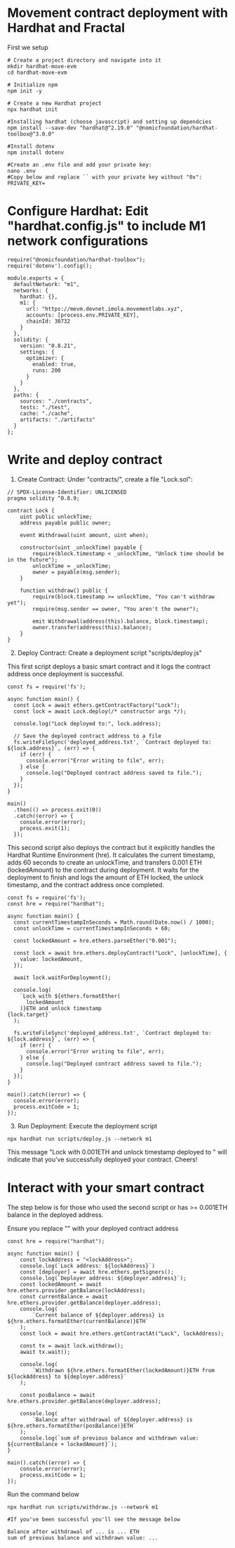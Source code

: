 # Movement contract deployment with Hardhat and Fractal

First we setup

```shell
# Create a project directory and navigate into it
mkdir hardhat-move-evm
cd hardhat-move-evm

# Initialize npm
npm init -y

# Create a new Hardhat project
npx hardhat init

#Installing hardhat (choose javascript) and setting up dependcies
npm install --save-dev "hardhat@^2.19.0" "@nomicfoundation/hardhat-toolbox@^3.0.0"

#Install dotenv
npm install dotenv

#Create an .env file and add your private key:
nano .env
#Copy below and replace `` with your private key without "0x":
PRIVATE_KEY=
```

# Configure Hardhat: Edit "hardhat.config.js" to include M1 network configurations

```shell
require("@nomicfoundation/hardhat-toolbox");
require('dotenv').config();

module.exports = {
  defaultNetwork: "m1",
  networks: {
    hardhat: {},
    m1: {
      url: "https://mevm.devnet.imola.movementlabs.xyz",
      accounts: [process.env.PRIVATE_KEY],
      chainId: 30732
    }
  },
  solidity: {
    version: "0.8.21",
    settings: {
      optimizer: {
        enabled: true,
        runs: 200
      }
    }
  },
  paths: {
    sources: "./contracts",
    tests: "./test",
    cache: "./cache",
    artifacts: "./artifacts"
  }
};
```

# Write and deploy contract
1. Create Contract: Under "contracts/", create a file "Lock.sol":

```shell
// SPDX-License-Identifier: UNLICENSED
pragma solidity ^0.8.9;

contract Lock {
    uint public unlockTime;
    address payable public owner;

    event Withdrawal(uint amount, uint when);

    constructor(uint _unlockTime) payable {
        require(block.timestamp < _unlockTime, "Unlock time should be in the future");
        unlockTime = _unlockTime;
        owner = payable(msg.sender);
    }

    function withdraw() public {
        require(block.timestamp >= unlockTime, "You can't withdraw yet");
        require(msg.sender == owner, "You aren't the owner");

        emit Withdrawal(address(this).balance, block.timestamp);
        owner.transfer(address(this).balance);
    }
}
```

2. Deploy Contract: Create a deployment script "scripts/deploy.js"

This first script deploys a basic smart contract and it logs the contract address once deployment is successful.
```shell
const fs = require('fs');

async function main() {
  const Lock = await ethers.getContractFactory("Lock");
  const lock = await Lock.deploy(/* constructor args */);

  console.log("Lock deployed to:", lock.address);

  // Save the deployed contract address to a file
  fs.writeFileSync('deployed_address.txt', `Contract deployed to: ${lock.address}`, (err) => {
    if (err) {
      console.error("Error writing to file", err);
    } else {
      console.log("Deployed contract address saved to file.");
    }
  });
}

main()
  .then(() => process.exit(0))
  .catch((error) => {
    console.error(error);
    process.exit(1);
  });
```

This second script also deploys the contract but it explicitly handles the Hardhat Runtime Environment (hre). It calculates the current timestamp, adds 60 seconds to create an unlockTime, and transfers 0.001 ETH (lockedAmount) to the contract during deployment. It waits for the deployment to finish and logs the amount of ETH locked, the unlock timestamp, and the contract address once completed.
```shell
const fs = require('fs');
const hre = require("hardhat");

async function main() {
  const currentTimestampInSeconds = Math.round(Date.now() / 1000);
  const unlockTime = currentTimestampInSeconds + 60;

  const lockedAmount = hre.ethers.parseEther("0.001");

  const lock = await hre.ethers.deployContract("Lock", [unlockTime], {
    value: lockedAmount,
  });

  await lock.waitForDeployment();

  console.log(
    `Lock with ${ethers.formatEther(
      lockedAmount
    )}ETH and unlock timestamp 
{lock.target}`
  );

  fs.writeFileSync('deployed_address.txt', `Contract deployed to: ${lock.address}`, (err) => {
    if (err) {
      console.error("Error writing to file", err);
    } else {
      console.log("Deployed contract address saved to file.");
    }
  });
}

main().catch((error) => {
  console.error(error);
  process.exitCode = 1;
});
```

3. Run Deployment: Execute the deployment script
```shell
npx hardhat run scripts/deploy.js --network m1
```
This message "Lock with 0.001ETH and unlock timestamp <some numbers> deployed to <contract address>" will indicate that you've successfully deployed your contract. Cheers!


# Interact with your smart contract
The step below is for those who used the second script or has >= 0.001ETH balance in the deployed address.

Ensure you replace "<lockAddress>" with your deployed contract address
```shell
const hre = require("hardhat");

async function main() {
    const lockAddress = "<lockAddress>";
    console.log(`Lock address: ${lockAddress}`)
    const [deployer] = await hre.ethers.getSigners();
    console.log(`Deployer address: ${deployer.address}`);
    const lockedAmount = await hre.ethers.provider.getBalance(lockAddress);
    const currentBalance = await hre.ethers.provider.getBalance(deployer.address);
    console.log(
        `Current balance of ${deployer.address} is ${hre.ethers.formatEther(currentBalance)}ETH`
    );
    const lock = await hre.ethers.getContractAt("Lock", lockAddress);

    const tx = await lock.withdraw();
    await tx.wait();

    console.log(
        `Withdrawn ${hre.ethers.formatEther(lockedAmount)}ETH from ${lockAddress} to ${deployer.address}`
    );

    const posBalance = await hre.ethers.provider.getBalance(deployer.address);

    console.log(
        `Balance after withdrawal of ${deployer.address} is ${hre.ethers.formatEther(posBalance)}ETH`
    );
    console.log(`sum of previous balance and withdrawn value: ${currentBalance + lockedAmount}`);
}

main().catch((error) => {
    console.error(error);
    process.exitCode = 1;
});
```

Run the command below
```shell
npx hardhat run scripts/withdraw.js --network m1
```
```shell
#If you've been successful you'll see the message below

Balance after withdrawal of ... is ... ETH
sum of previous balance and withdrawn value: ...
```
